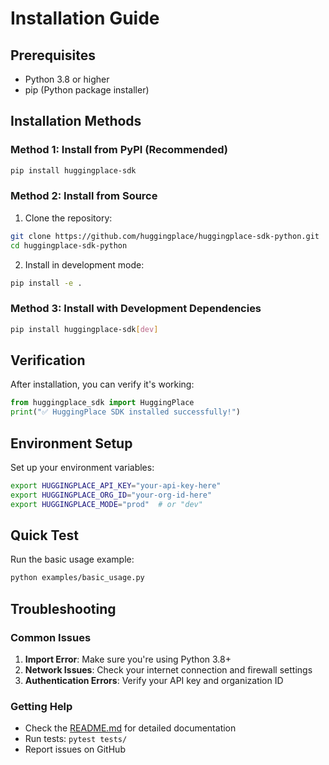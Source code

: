 # Installation Guide

## Prerequisites

- Python 3.8 or higher
- pip (Python package installer)

## Installation Methods

### Method 1: Install from PyPI (Recommended)

```bash
pip install huggingplace-sdk
```

### Method 2: Install from Source

1. Clone the repository:
```bash
git clone https://github.com/huggingplace/huggingplace-sdk-python.git
cd huggingplace-sdk-python
```

2. Install in development mode:
```bash
pip install -e .
```

### Method 3: Install with Development Dependencies

```bash
pip install huggingplace-sdk[dev]
```

## Verification

After installation, you can verify it's working:

```python
from huggingplace_sdk import HuggingPlace
print("✅ HuggingPlace SDK installed successfully!")
```

## Environment Setup

Set up your environment variables:

```bash
export HUGGINGPLACE_API_KEY="your-api-key-here"
export HUGGINGPLACE_ORG_ID="your-org-id-here"
export HUGGINGPLACE_MODE="prod"  # or "dev"
```

## Quick Test

Run the basic usage example:

```bash
python examples/basic_usage.py
```

## Troubleshooting

### Common Issues

1. **Import Error**: Make sure you're using Python 3.8+
2. **Network Issues**: Check your internet connection and firewall settings
3. **Authentication Errors**: Verify your API key and organization ID

### Getting Help

- Check the [README.md](README.md) for detailed documentation
- Run tests: `pytest tests/`
- Report issues on GitHub 